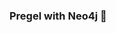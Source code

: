 ### Pregel with Neo4j 🚀



































































































































 




































































































































































































